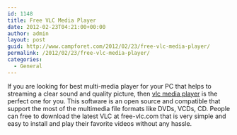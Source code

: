 ```yaml
---
id: 1148
title: Free VLC Media Player
date: 2012-02-23T04:21:00+00:00
author: admin
layout: post
guid: http://www.campforet.com/2012/02/23/free-vlc-media-player/
permalink: /2012/02/23/free-vlc-media-player/
categories:
  - General
---
```

If you are looking for best multi-media player for your PC that helps to streaming a clear sound and quality picture, then [vlc media player](http://www.free-vlc.com/) is the perfect one for you. This software is an open source and compatible that support the most of the multimedia file formats like DVDs, VCDs, CD. People can free to download the latest VLC at free-vlc.com that is very simple and easy to install and play their favorite videos without any hassle.